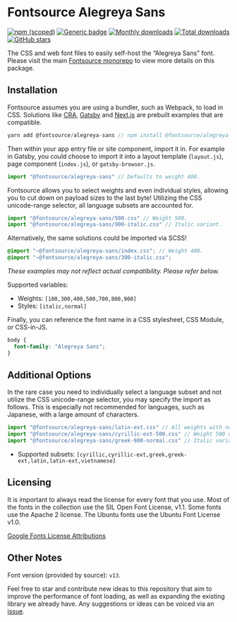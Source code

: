 # Fontsource Alegreya Sans

[![npm (scoped)](https://img.shields.io/npm/v/@fontsource/alegreya-sans?color=brightgreen)](https://www.npmjs.com/package/@fontsource/alegreya-sans) [![Generic badge](https://img.shields.io/badge/fontsource-passing-brightgreen)](https://github.com/fontsource/fontsource) [![Monthly downloads](https://badgen.net/npm/dm/@fontsource/alegreya-sans)](https://github.com/fontsource/fontsource) [![Total downloads](https://badgen.net/npm/dt/@fontsource/alegreya-sans)](https://github.com/fontsource/fontsource) [![GitHub stars](https://img.shields.io/github/stars/fontsource/fontsource.svg?style=social&label=Star)](https://github.com/fontsource/fontsource/stargazers)

The CSS and web font files to easily self-host the “Alegreya Sans” font. Please visit the main [Fontsource monorepo](https://github.com/fontsource/fontsource) to view more details on this package.

## Installation

Fontsource assumes you are using a bundler, such as Webpack, to load in CSS. Solutions like [CRA](https://create-react-app.dev/), [Gatsby](https://www.gatsbyjs.org/) and [Next.js](https://nextjs.org/) are prebuilt examples that are compatible.

```javascript
yarn add @fontsource/alegreya-sans // npm install @fontsource/alegreya-sans
```

Then within your app entry file or site component, import it in. For example in Gatsby, you could choose to import it into a layout template (`layout.js`), page component (`index.js`), or `gatsby-browser.js`.

```javascript
import "@fontsource/alegreya-sans" // Defaults to weight 400.
```

Fontsource allows you to select weights and even individual styles, allowing you to cut down on payload sizes to the last byte! Utilizing the CSS unicode-range selector, all language subsets are accounted for.

```javascript
import "@fontsource/alegreya-sans/500.css" // Weight 500.
import "@fontsource/alegreya-sans/900-italic.css" // Italic variant.
```

Alternatively, the same solutions could be imported via SCSS!

```scss
@import "~@fontsource/alegreya-sans/index.css"; // Weight 400.
@import "~@fontsource/alegreya-sans/300-italic.css";
```

_These examples may not reflect actual compatibility. Please refer below._

Supported variables:

- Weights: `[100,300,400,500,700,800,900]`
- Styles: `[italic,normal]`

Finally, you can reference the font name in a CSS stylesheet, CSS Module, or CSS-in-JS.

```css
body {
  font-family: "Alegreya Sans";
}
```

## Additional Options

In the rare case you need to individually select a language subset and not utilize the CSS unicode-range selector, you may specify the import as follows. This is especially not recommended for languages, such as Japanese, with a large amount of characters.

```javascript
import "@fontsource/alegreya-sans/latin-ext.css" // All weights with normal style included.
import "@fontsource/alegreya-sans/cyrillic-ext-500.css" // Weight 500 with normal style.
import "@fontsource/alegreya-sans/greek-900-normal.css" // Italic variant.
```

- Supported subsets: `[cyrillic,cyrillic-ext,greek,greek-ext,latin,latin-ext,vietnamese]`

## Licensing

It is important to always read the license for every font that you use.
Most of the fonts in the collection use the SIL Open Font License, v1.1. Some fonts use the Apache 2 license. The Ubuntu fonts use the Ubuntu Font License v1.0.

[Google Fonts License Attributions](https://fonts.google.com/attribution)

## Other Notes

Font version (provided by source): `v13`.

Feel free to star and contribute new ideas to this repository that aim to improve the performance of font loading, as well as expanding the existing library we already have. Any suggestions or ideas can be voiced via an [issue](https://github.com/fontsource/fontsource/issues).
